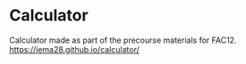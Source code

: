 # Calculator

Calculator made as part of the precourse materials for FAC12.  
https://jema28.github.io/calculator/
